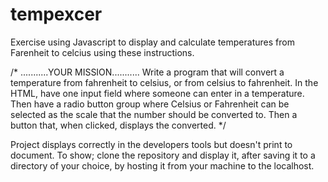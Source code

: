 # tempexcer

Exercise using Javascript to display and calculate temperatures from Farenheit to celcius using these instructions.

/*
  ...........YOUR MISSION...........
  Write a program that will convert a temperature from
  fahrenheit to celsius, or from celsius to fahrenheit.
  In the HTML, have one input field where someone can enter
  in a temperature. Then have a radio button group where
  Celsius or Fahrenheit can be selected as the scale that the
  number should be converted to. Then a button that,
  when clicked, displays the converted.
*/

Project displays correctly in the developers tools but doesn't print to document. To show; clone the repository and display it,
after saving it to a directory of your choice, by hosting it from your machine to the localhost.
